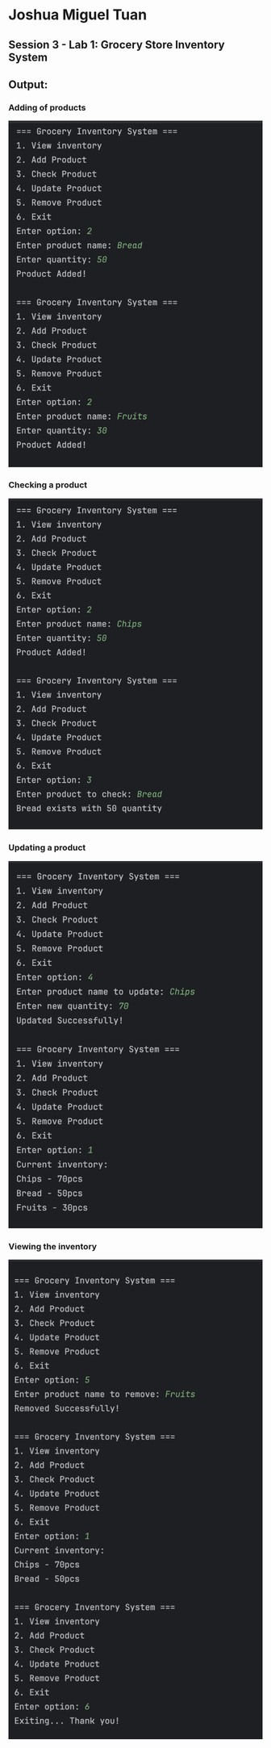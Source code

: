 # Joshua Miguel Tuan
## Session 3 - Lab 1: Grocery Store Inventory System
## Output:

### Adding of products
![Screenshot 1](screenshot1.png)
### Checking a product
![Screenshot 2](screenshot2.png)
### Updating a product
![Screenshot 3](screenshot3.png)
### Viewing the inventory 
![Screenshot 4](screenshot4.png)
